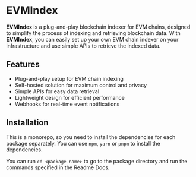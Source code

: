 
# EVMIndex

**EVMIndex** is a plug-and-play blockchain indexer for EVM chains, designed to simplify the process of indexing and retrieving blockchain data. With **EVMIndex**, you can easily set up your own EVM chain indexer on your infrastructure and use simple APIs to retrieve the indexed data.



## Features

- Plug-and-play setup for EVM chain indexing
- Self-hosted solution for maximum control and privacy
- Simple APIs for easy data retrieval
- Lightweight design for efficient performance
- Webhooks for real-time event notifications

## Installation
This is a monorepo, so you need to install the dependencies for each package separately.
You can use `npm`, `yarn` or `pnpm` to install the dependencies.

You can run `cd <package-name>` to go to the package directory and run the commands specified in the Readme Docs.